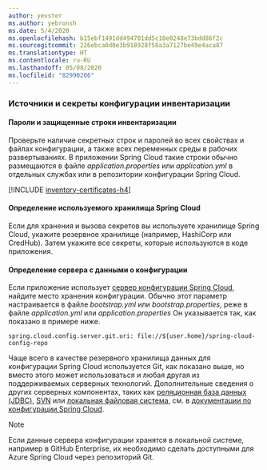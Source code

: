 ```yaml
---
author: yevster
ms.author: yebronsh
ms.date: 5/4/2020
ms.openlocfilehash: b15ebf1491dd494701dd5c18e0248e73bdd86f2c
ms.sourcegitcommit: 226ebca0d0e3b918928f58a3a7127be49e4aca87
ms.translationtype: HT
ms.contentlocale: ru-RU
ms.lasthandoff: 05/08/2020
ms.locfileid: "82990206"
---
```

### <a name="inventory-configuration-sources-and-secrets"></a>Источники и секреты конфигурации инвентаризации

#### <a name="inventory-passwords-and-secure-strings"></a>Пароли и защищенные строки инвентаризации

Проверьте наличие секретных строк и паролей во всех свойствах и файлах конфигурации, а также всех переменных среды в рабочих развертываниях. В приложении Spring Cloud такие строки обычно размещаются в файле *application.properties* или *application.yml* в отдельных службах или в репозитории конфигурации Spring Cloud.

[!INCLUDE [inventory-certificates-h4](inventory-certificates-h4.md)]

#### <a name="determine-whether-spring-cloud-vault-is-used"></a>Определение используемого хранилища Spring Cloud

Если для хранения и вызова секретов вы используете хранилище Spring Cloud, укажите резервное хранилище (например, HashiCorp или CredHub). Затем укажите все секреты, которые используются в коде приложения.

#### <a name="locate-the-configuration-server-source"></a>Определение сервера с данными о конфигурации

Если приложение использует [сервер конфигурации Spring Cloud](https://cloud.spring.io/spring-cloud-config/reference/html/#_spring_cloud_config_server), найдите место хранения конфигурации. Обычно этот параметр настраивается в файле *bootstrap.yml* или *bootstrap.properties*, реже в файле *application.yml* или *application.properties* Он указывается так, как показано в примере ниже.

```properties
spring.cloud.config.server.git.uri: file://${user.home}/spring-cloud-config-repo
```

Чаще всего в качестве резервного хранилища данных для конфигурации Spring Cloud используется Git, как показано выше, но вместо этого может использоваться и любая другая из поддерживаемых серверных технологий. Дополнительные сведения о других серверных компонентах, таких как [реляционная база данных (JDBC)](https://cloud.spring.io/spring-cloud-config/reference/html/#_jdbc_backend), [SVN](https://cloud.spring.io/spring-cloud-config/reference/html/#_version_control_backend_filesystem_use) или [локальная файловая система](https://cloud.spring.io/spring-cloud-config/reference/html/#_file_system_backend), см. в [документации по конфигурации Spring Cloud](https://cloud.spring.io/spring-cloud-config/reference/html/#_environment_repository).

> [!NOTE]
> Если данные сервера конфигурации хранятся в локальной системе, например в GitHub Enterprise, их необходимо сделать доступными для Azure Spring Cloud через репозиторий Git.
